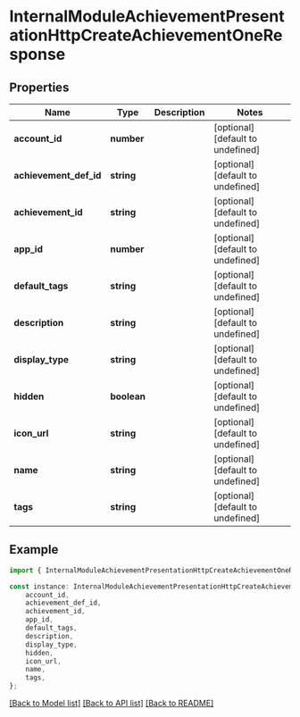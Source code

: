# InternalModuleAchievementPresentationHttpCreateAchievementOneResponse


## Properties

Name | Type | Description | Notes
------------ | ------------- | ------------- | -------------
**account_id** | **number** |  | [optional] [default to undefined]
**achievement_def_id** | **string** |  | [optional] [default to undefined]
**achievement_id** | **string** |  | [optional] [default to undefined]
**app_id** | **number** |  | [optional] [default to undefined]
**default_tags** | **string** |  | [optional] [default to undefined]
**description** | **string** |  | [optional] [default to undefined]
**display_type** | **string** |  | [optional] [default to undefined]
**hidden** | **boolean** |  | [optional] [default to undefined]
**icon_url** | **string** |  | [optional] [default to undefined]
**name** | **string** |  | [optional] [default to undefined]
**tags** | **string** |  | [optional] [default to undefined]

## Example

```typescript
import { InternalModuleAchievementPresentationHttpCreateAchievementOneResponse } from 'not-games-sdk-public';

const instance: InternalModuleAchievementPresentationHttpCreateAchievementOneResponse = {
    account_id,
    achievement_def_id,
    achievement_id,
    app_id,
    default_tags,
    description,
    display_type,
    hidden,
    icon_url,
    name,
    tags,
};
```

[[Back to Model list]](../README.md#documentation-for-models) [[Back to API list]](../README.md#documentation-for-api-endpoints) [[Back to README]](../README.md)

